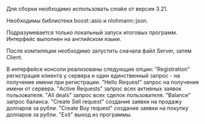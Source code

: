 Для сборки необходимо использовать cmake от версии 3.21.

Необходимы библиотеки boost::asio и nlohmann::json.

Подразумевается только локальный запуск итоговых программ. Интерфейс выполнен на английском языке.

После компиляции необходимо запустить сначала файл Server, затем Client.

В интерфейсе консоли реализованы следующие опции: "Registration" регистрация клиента у сервера и один единственный запрос - на получение имени при регистрации. "Hello Request" запрос на получение имени от сервера. "Active Requests" запрос всех активных заявок пользователя. "All deals" запрос всех сделок пользователя. "Balance" запрос баланса. "Create Sell request" создание заявки на продажу долларов за рубли. "Create Buy request" создание заявки на покупку долларов за рубли. "Exit" выход из программы.